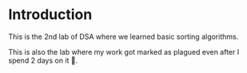 # Introduction

This is the 2nd lab of DSA where we learned basic sorting algorithms.

This is also the lab where my work got marked as plagued even after I spend 2 days on it 🥲.